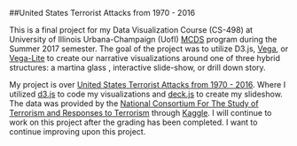##United States Terrorist Attacks from 1970 - 2016

This is a final project for my Data Visualization Course (CS-498) at University of Illinois Urbana-Champaign (UofI) [MCDS](http://cs.illinois.edu/academics/graduate/professional-mcs-program/mcs-data-science-track) program during the Summer 2017 semester. The goal of the project was to utilize D3.js, [Vega](https://vega.github.io/), or [Vega-Lite](https://vega.github.io/vega-lite/) to create our narrative visualizations around one of three hybrid structures: a martina glass , interactive slide-show, or drill down story.

My project is over [United States Terrorist Attacks from 1970 - 2016](https://tucker459.github.io/dataviz-finalproj2017/). Where I utilized [d3.js](https://d3js.org/) to code my visualizations and [deck.js](http://imakewebthings.com/deck.js/) to create my slideshow. The data was provided by the [National Consortium For The Study of Terrorism and Responses to Terrorism](http://www.start.umd.edu/) through [Kaggle](https://www.kaggle.com/START-UMD/gtd). I will continue to work on this project  after the grading has been completed. I want to continue improving upon this project.  
